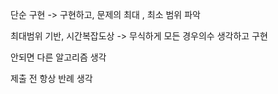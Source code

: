 단순 구현  -> 구현하고, 문제의 최대 , 최소 범위 파악

최대범위 기반, 시간복잡도상 -> 무식하게 모든 경우의수 생각하고 구현

안되면 다른 알고리즘 생각

제출 전 항상 반례 생각
